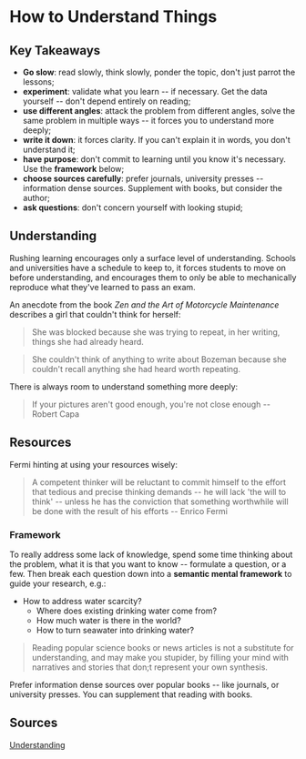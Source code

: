 # How to Understand Things

## Key Takeaways

* **Go slow**: read slowly, think slowly, ponder the topic, don't just parrot the lessons;
* **experiment**: validate what you learn -- if necessary. Get the data yourself -- don't depend entirely on reading;
* **use different angles**: attack the problem from different angles, solve the same problem in multiple ways -- it forces you to understand more deeply;
* **write it down**: it forces clarity. If you can't explain it in words, you don't understand it;
* **have purpose**: don't commit to learning until you know it's necessary. Use the **framework** below;
* **choose sources carefully**: prefer journals, university presses -- information dense sources. Supplement with books, but consider the author;
* **ask questions**: don't concern yourself with looking stupid;

## Understanding

Rushing learning encourages only a surface level of understanding. Schools and universities have a schedule to keep to, it forces students to move on before understanding, and encourages them to only be able to mechanically reproduce what they've learned to pass an exam.

An anecdote from the book *Zen and the Art of Motorcycle Maintenance* describes a girl that couldn't think for herself:

> She was blocked because she was trying to repeat, in her writing, things she had already heard.

> She couldn't think of anything to write about Bozeman because she couldn't recall anything she had heard worth repeating.

There is always room to understand something more deeply:

> If your pictures aren't good enough, you're not close enough -- Robert Capa

## Resources

Fermi hinting at using your resources wisely:

> A competent thinker will be reluctant to commit himself to the effort that tedious and precise thinking demands -- he will lack 'the will to think' -- unless he has the conviction that something worthwhile will be done with the result of his efforts -- Enrico Fermi

### Framework

To really address some lack of knowledge, spend some time thinking about the problem, what it is that you want to know -- formulate a question, or a few. Then break each question down into a **semantic mental framework** to guide your research, e.g.:

* How to address water scarcity?
  * Where does existing drinking water come from?
  * How much water is there in the world?
  * How to turn seawater into drinking water?

> Reading popular science books or news articles is not a substitute for understanding, and may make you stupider, by filling your mind with narratives and stories that don;t represent your own synthesis.

Prefer information dense sources over popular books -- like journals, or university presses. You can supplement that reading with books.

## Sources

[Understanding](https://nabeelqu.co/understanding)
